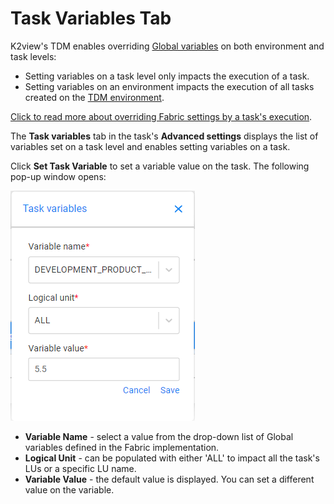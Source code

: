 # Task Variables Tab

K2view's TDM enables overriding [Global variables](/articles/08_globals/01_globals_overview.md) on both environment and task levels:

-  Setting variables on a task level only impacts the execution of a task. 
-  Setting variables on an environment impacts the execution of all tasks created on the [TDM environment](12_environment_globals_tab.md).

[Click to read more about overriding Fabric settings by a task's execution](/articles/TDM/tdm_architecture/04_task_execution_overridden_parameters.md).



The **Task variables** tab in the task's **Advanced settings** displays the list of variables set on a task level and enables setting variables on a task. 

Click **Set Task Variable** to set a variable value on the task. The following pop-up window opens:

![add global](images/task_add_global.png)

- **Variable Name** - select a value from the drop-down list of Global variables defined in the Fabric implementation.
- **Logical Unit** - can be populated with either 'ALL' to impact all the task's LUs or a specific LU name.
- **Variable Value** - the default value is displayed. You can set a different value on the variable.



